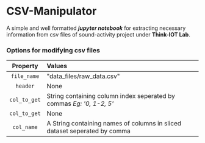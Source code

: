 # CSV-Manipulator

A simple and well formatted _**jupyter notebook**_ for extracting necessary
information from csv files of sound-activity project under **Think-IOT Lab**.

### Options for modifying csv files
| Property      |  Values                                                                   |
|:-------------:|:--------------------------------------------------------------------------|
|`file_name`    |  "data_files/raw_data.csv"                                                |
|`header`       |  None                                                                     |
|`col_to_get`   |  String containing column index seperated by commas _Eg: '0, 1-2, 5'_     |
|`col_to_get`   |  None                                                                     |
|`col_name`     |  A String containing names of columns in sliced dataset seperated by comma|
